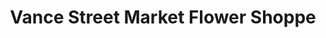 ---
title: "Vance Street Market Flower Shoppe"
url: /clinton/vance-street-market-flower-shoppe/
shop: florist
---